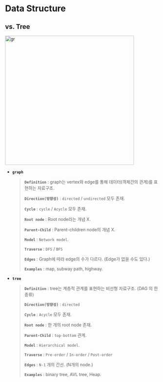 # Data Structure

## vs. Tree

<img width="422" alt="gr" src="https://user-images.githubusercontent.com/23169707/73608895-8a792080-460b-11ea-8adb-8fefde1a6c4d.png">

- **`graph`**
  
  > **`Definition`** : graph는 vertex와 edge를 통해 데이터(객체간의 관계)를 표현하는 자료구조.
  >
  > **`Direction(방향성)`** : `directed` / `undirected` 모두 존재.
  >
  > **`Cycle`** : `cycle` / `Acycle` 모두 존재.
  >
  > **`Root node`** : Root node라는 개념 X.
  >
  > **`Parent-Child`** : Parent-children node의 개념 X.
  >
  > **`Model`** : `Network model`.  
  >
  > **`Traverse`** : `DFS` / `BFS`
  >
  > **`Edges`** : Graph에 따라 edge의 수가 다르다. (Edge가 없을 수도 있다.)
  >
  > **`Examples`** :  map, subway path, highway.
- **`tree`**

  > **`Definition`** : tree는 계층적 관계를 표현하는 비선형 자료구조. (DAG 의 한 종류)
  >
  > **`Direction(방향성)`** : `directed` 
  >
  > **`Cycle`** : `Acycle` 모두 존재.
  >
  > **`Root node`** : 한 개의 root node 존재.
  >
  > **`Parent-Child`** : `top-bottom` 관계.
  >
  > **`Model`** : `Hierarchical model`.  
  >
  > **`Traverse`** : `Pre-order` / `In-order` / `Post-order`
  >
  > **`Edges`** : `N-1` 개의 간선. (N개의 node.)
  >
  > **`Examples`** :  binary tree, AVL tree, Heap.
